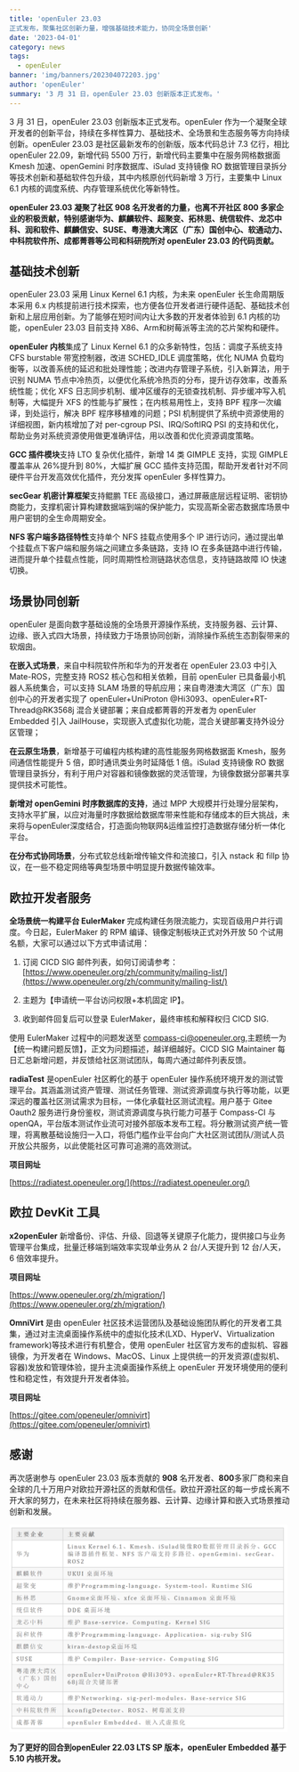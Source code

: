 ```yaml
---
title: '​openEuler 23.03
正式发布，聚集社区创新力量，增强基础技术能力，协同全场景创新'
date: '2023-04-01'
category: news
tags:
  - openEuler
banner: 'img/banners/202304072203.jpg'
author: 'openEuler'
summary: '3 月 31 日，openEuler 23.03 创新版本正式发布。'
---
```



3 月 31 日，openEuler 23.03 创新版本正式发布。openEuler
作为一个凝聚全球开发者的创新平台，持续在多样性算力、基础技术、全场景和生态服务等方向持续创新。openEuler
23.03 是社区最新发布的创新版，版本代码总计 7.3 亿行，相比 openEuler
22.09，新增代码 5500 万行，新增代码主要集中在服务网格数据面 Kmesh
加速、openGemini 时序数据库、iSulad 支持镜像 RO
数据管理目录拆分等技术创新和基础软件包升级，其中内核原创代码新增 3
万行，主要集中 Linux 6.1 内核的调度系统、内存管理系统优化等新特性。

**openEuler 23.03 凝聚了社区 908 名开发者的力量，也离不开社区 800
多家企业的积极贡献，特别感谢华为、麒麟软件、超聚变、拓林思、统信软件、龙芯中科、润和软件、麒麟信安、SUSE、粤港澳大湾区（广东）国创中心、软通动力、中科院软件所、成都菁蓉等公司和科研院所对
openEuler 23.03 的代码贡献。**

## 基础技术创新

openEuler 23.03 采用 Linux Kernel 6.1 内核，为未来 openEuler
长生命周期版本采用 6.x
内核提前进行技术探索，也方便各位开发者进行硬件适配、基础技术创新和上层应用创新。为了能够在短时间内让大多数的开发者体验到
6.1 内核的功能，openEuler 23.03 目前支持
X86、Arm和树莓派等主流的芯片架构和硬件。

**openEuler 内核**集成了 Linux Kernel 6.1
的众多新特性，包括：调度子系统支持 CFS burstable 带宽控制器，改进
SCHED_IDLE 调度策略，优化 NUMA
负载均衡等，以改善系统的延迟和批处理性能；改进内存管理子系统，引入新算法，用于识别
NUMA
节点中冷热页，以便优化系统冷热页的分布，提升访存效率，改善系统性能；优化
XFS 日志同步机制、缓冲区缓存的无锁查找机制、异步缓冲写入机制等，大幅提升
XFS 的性能与扩展性；在内核易用性上，支持 BPF
程序一次编译，到处运行，解决 BPF 程序移植难的问题；PSI
机制提供了系统中资源使用的详细视图，新内核增加了对 per-cgroup
PSI、IRQ/SoftIRQ PSI
的支持和优化，帮助业务对系统资源使用做更准确评估，用以改善和优化资源调度策略。

**GCC 插件模块**支持 LTO 复杂优化插件，新增 14 类 GIMPLE 支持，实现
GIMPLE 覆盖率从 26%提升到 80%，大幅扩展 GCC
插件支持范围，帮助开发者针对不同硬件平台开发高效优化插件，充分发挥
openEuler 多样性算力。

**secGear 机密计算框架**支持鲲鹏 TEE
高级接口，通过屏蔽底层远程证明、密钥协商能力，支撑机密计算构建数据端到端的保护能力，实现高斯全密态数据库场景中用户密钥的全生命周期安全。

**NFS 客户端多路径特性**支持单个 NFS 挂载点使用多个 IP
进行访问，通过提出单个挂载点下客户端和服务端之间建立多条链路，支持 IO
在多条链路中进行传输，进而提升单个挂载点性能，同时周期性检测链路状态信息，支持链路故障
IO 快速切换。

## 场景协同创新

openEuler
是面向数字基础设施的全场景开源操作系统，支持服务器、云计算、边缘、嵌入式四大场景，持续致力于场景协同创新，消除操作系统生态割裂带来的软烟囱。

**在嵌入式场景**，来自中科院软件所和华为的开发者在 openEuler 23.03
中引入 Mate-ROS，完整支持 ROS2 核心包和相关依赖，目前 openEuler
已具备最小机器人系统集合，可以支持 SLAM
场景的导航应用；来自粤港澳大湾区（广东）国创中心的开发者实现了
openEuler+UniProton \@Hi3093、openEuler+RT-Thread@RK3568j
混合关键部署；来自成都菁蓉的开发者为 openEuler Embedded 引入
JailHouse，实现嵌入式虚拟化功能，混合关键部署支持外设分区管理；

**在云原生场景**，新增基于可编程内核构建的高性能服务网格数据面
Kmesh，服务间通信性能提升 5 倍，即时通讯类业务时延降低 1 倍。iSulad
支持镜像 RO
数据管理目录拆分，有利于用户对容器和镜像数据的灵活管理，为镜像数据分部署共享提供技术可能性。

**新增对 openGemini 时序数据库的支持**，通过 MPP
大规模并行处理分层架构，支持水平扩展，以应对海量时序数据给数据库带来性能和存储成本的巨大挑战，未来将与openEuler深度结合，打造面向物联网&运维监控打造数据存储分析一体化平台。

**在分布式协同场景**，分布式软总线新增传输文件和流接口，引入 nstack 和
fillp 协议，在一些不稳定网络等典型场景中明显提升数据传输效率。

## 欧拉开发者服务

**全场景统一构建平台
EulerMaker** 完成构建任务限流能力，实现百级用户并行调度。今日起，EulerMaker
的 RPM 编译、镜像定制板块正式对外开放 50
个试用名额，大家可以通过以下方式申请试用：

1.  订阅 CICD SIG
    邮件列表，如何订阅请参考：[https://www.openeuler.org/zh/community/mailing-list/](https://www.openeuler.org/zh/community/mailing-list/)

2.  主题为【申请统一平台访问权限+本机固定 IP】。

3.  收到邮件回复后可以登录 EulerMaker，最终审核和解释权归 CICD SIG.

使用 EulerMaker 过程中的问题发送至
compass-ci@openeuler.org,主题统一为【统一构建问题反馈】，正文为问题描述，越详细越好。CICD
SIG Maintainer
每日汇总新增问题，并反馈给社区测试团队，每周六通过邮件列表反馈。

**radiaTest** 是openEuler 社区孵化的基于 openEuler
操作系统环境开发的测试管理平台。其涵盖测试资产管理、测试任务管理、测试资源调度与执行等功能，以更深远的覆盖社区测试需求为目标，一体化承载社区测试流程。用户基于
Gitee Oauth2 服务进行身份鉴权，测试资源调度与执行能力可基于 Compass-CI
与
openQA，平台版本测试作业流可对接外部版本发布工程。将分散测试资产统一管理，将离散基础设施归一入口，将低门槛作业平台向广大社区测试团队/测试人员开放公共服务，以此使能社区可靠可追溯的高效测试。

**项目网址**

[https://radiatest.openeuler.org/](https://radiatest.openeuler.org/)

## 欧拉 DevKit 工具

**x2openEuler** 新增备份、评估、升级、回退等关键原子化能力，提供接口与业务管理平台集成，批量迁移端到端效率实现单业务从
2 台/人天提升到 12 台/人天，6 倍效率提升。

**项目网址**

[https://www.openeuler.org/zh/migration/](https://www.openeuler.org/zh/migration/)

**OmniVirt** 是由 openEuler
社区技术运营团队及基础设施团队孵化的开发者工具集，通过对主流桌面操作系统中的虚拟化技术(LXD、HyperV、Virtualization
framework)等技术进行有机整合，使用 openEuler
社区官方发布的虚拟机、容器镜像，为开发者在 Windows、MacOS、Linux
上提供统一的开发资源(虚拟机、容器)发放和管理体验，提升主流桌面操作系统上
openEuler 开发环境使用的便利性和稳定性，有效提升开发者体验。

**项目网址**

[https://gitee.com/openeuler/omnivirt](https://gitee.com/openeuler/omnivirt)

## 感谢

再次感谢参与 openEuler 23.03
版本贡献的 **908** 名开发者、**800**多家厂商和来自全球的几十万用户对欧拉开源社区的贡献和信任。欧拉开源社区的每一步成长离不开大家的努力，在未来社区将持续在服务器、云计算、边缘计算和嵌入式场景推动创新和发展。

<img src="./1.png" width="500" >

**为了更好的回合到openEuler 22.03 LTS SP 版本，openEuler Embedded
基于 5.10 内核开发。**

